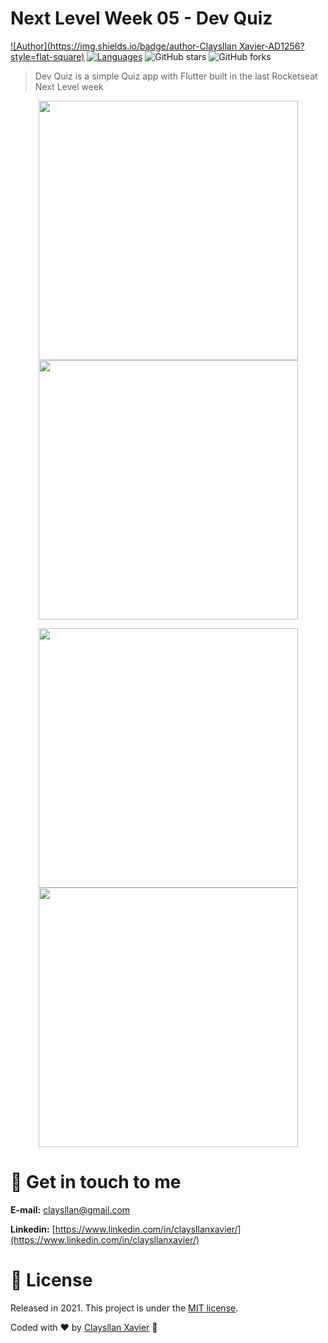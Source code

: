 # Next Level Week 05 - Dev Quiz

[![Author](https://img.shields.io/badge/author-Claysllan Xavier-AD1256?style=flat-square)](https://github.com/claysllanxavier)
[![Languages](https://img.shields.io/github/languages/count/claysllanxaavier/estudo_flutter/devquiz?color=%23AD1256&style=flat-square)](#)
![GitHub stars](https://img.shields.io/github/stars/claysllanxaavier/estudo_flutter/devquiz?style=flat-square)
![GitHub forks](https://img.shields.io/github/forks/claysllanxaavier/estudo_flutter/devquiz?style=flat-square)

> Dev Quiz is a simple Quiz app with Flutter built in the last Rocketseat Next Level week

<p align="center">
  <img align="center" src="/.github/screen01.jpg" width="415" border="0">
  <img align="center" src="/.github/screen02.jpg" width="415" border="0">
</p>
<p align="center">
  <img align="center" src="/.github/screen03.jpg" width="415" border="0">
  <img align="center" src="/.github/screen04.jpg" width="415" border="0">
</p>

# :postbox: Get in touch to me


**E-mail:** claysllan@gmail.com

**Linkedin:** [https://www.linkedin.com/in/claysllanxavier/](https://www.linkedin.com/in/claysllanxavier/)

# :closed_book: License

Released in 2021.
This project is under the [MIT license](https://opensource.org/licenses/MIT).

Coded with :heart: by [Claysllan Xavier](https://github.com/claysllanxavier) 🚀